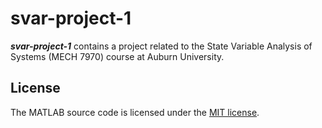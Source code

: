 # svar-project-1

***svar-project-1*** contains a project related to the State Variable Analysis of Systems (MECH 7970) course at Auburn University.

## License

The MATLAB source code is licensed under the [MIT license](LICENSE.md).
